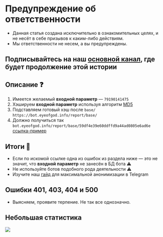 # Предупреждение об ответственности
- Данная статья создана исключительно в ознакомительных целях, и не несёт в себе призывов к каким-либо действиям.
- Мы ответственности не несем, а вы предупреждены.

## Подписывайтесь на наш [основной канал](https://t.me/eyeofgodabuse), где будет продолжение этой истории

## Описание ❓
1. Имеется желаемый **входной параметр** — ```79190141475```
2. Хэшируем **входной параметр** используя алгоритм [MD5](http://www.md5.cz/)
3. Подставляем готовый хэш после ```base/``` ```https://bot.eyeofgod.info/report/base/```
4. Должно получиться так ```bot.eyeofgod.info/report/base/59df4e39e60ddffd9a44ad0805e6ad6e``` [ссылка-пример](https://bot.eyeofgod.info/report/base/59df4e39e60ddffd9a44ad0805e6ad6e)

## Итоги 🚀
- Если по искомой ссылке одна из ошибок из раздела ниже — это не значит, что **входной параметр** не занесён в БД бота ⚠️
- Не используйте ботов подобного рода деятельности ⚠️
- Изучите наш [гайд](https://github.com/tgsecurity/guide/blob/main/README_RU.md) для максимальной анонимизации в Telegram

## Ошибки 401, 403, 404 и 500
- Выясняем, проявите терпение. Не так все однозначно.

## Небольшая статистика
![](https://komarev.com/ghpvc/?username=eyeofgodabuse)
